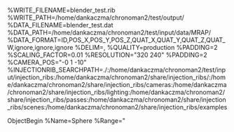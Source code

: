 %WRITE_FILENAME=blender_test.rib
%WRITE_PATH=/home/dankaczma/chronoman2/test/output/
%DATA_FILENAME=blender_test.dat
%DATA_PATH=/home/dankaczma/chronoman2/test/input/data/MRAP/
%DATA_FORMAT=ID,POS_X,POS_Y,POS_Z,QUAT_X,QUAT_Y,QUAT_Z,QUAT_W,ignore,ignore,ignore
%DELIM=,
%QUALITY=production
%PADDING=2
%SCALING_FACTOR=0.01
%RESOLUTION="320 240"
%PADDING=2
%CAMERA_POS="-0 1 -10"
%INJECTIONRIB_SEARCHPATH=./:/home/dankaczma/chronoman2/test/input/injection_ribs:/home/dankaczma/chronoman2/share/injection_ribs/:/home/dankaczma/chronoman2/share/injection_ribs/cameras:/home/dankaczma/chronoman2/share/injection_ribs/lighting:/home/dankaczma/chronoman2/share/injection_ribs/passes:/home/dankaczma/chronoman2/share/injection_ribs/scenes:/home/dankaczma/chronoman2/share/injection_ribs/examples

ObjectBegin
%Name=Sphere
%Range="
